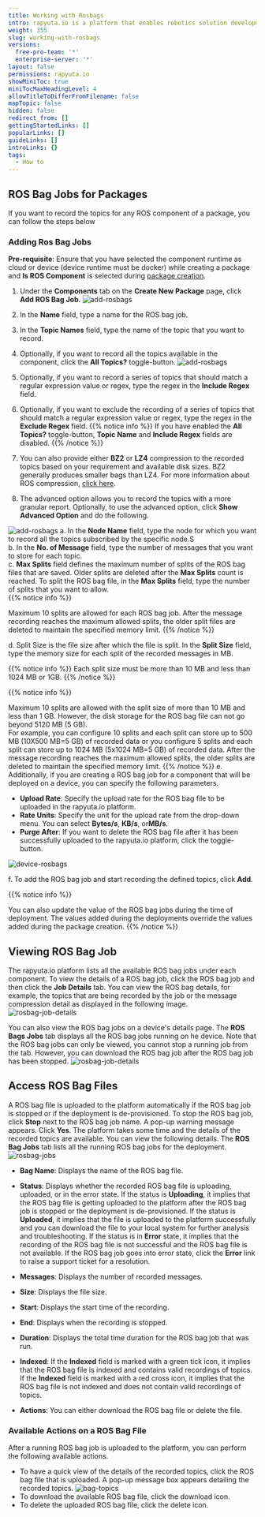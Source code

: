 ```yaml
---
title: Working with Rosbags
intro: rapyuta.io is a platform that enables robotics solution development by providing the necessary software infrastructure and facilitating the interaction between multiple stakeholders who contribute to the solution development.
weight: 355
slug: working-with-rosbags
versions:
  free-pro-team: '*'
  enterprise-server: '*'
layout: false
permissions: rapyuta.io
showMiniToc: true
miniTocMaxHeadingLevel: 4
allowTitleToDifferFromFilename: false
mapTopic: false
hidden: false
redirect_from: []
gettingStartedLinks: []
popularLinks: []
guideLinks: []
introLinks: {}
tags:
  - How to
---
```

## ROS Bag Jobs for Packages
If you want to record the topics for any ROS component of a package, you can follow the steps below


### Adding Ros Bag Jobs

**Pre-requisite**: Ensure that you have selected the component runtime as cloud or device (device runtime must be docker) while creating a package and **Is ROS Component** is selected during [package creation](/3_how-tos/33_software-development/333_create-packages/).

1. Under the **Components** tab on the **Create New Package** page, click **Add ROS Bag Job**.
![add-rosbags](/images/dev-guide/rosbag-jobs/add-rosbag.png?classes=border,shadow&width=20pc)
2. In the **Name** field, type a name for the ROS bag job.
3. In the **Topic Names** field, type the name of the topic that you want to record.
4. Optionally, if you want to record all the topics available in the component, click the **All Topics?** toggle-button.
![add-rosbags](/images/dev-guide/rosbag-jobs/rosbag-config.png?classes=border,shadow&width=35pc)
5. Optionally, if you want to record a series of topics that should match a regular expression value or regex, type the regex in the **Include Regex** field. 
6. Optionally, if you want to exclude the recording of a series of topics that should match a regular expression value or regex, type the regex in the **Exclude Regex** field. 
{{% notice info %}}
If you have enabled the **All Topics?** toggle-button, **Topic Name** and  **Include Regex** fields are disabled.
{{% /notice %}}
7. You can also provide either **BZ2** or **LZ4** compression to the recorded topics based on your requirement and available disk sizes.
BZ2 generally produces smaller bags than LZ4. For more information about ROS compression, [click here](http://wiki.ros.org/rosbag/command-line#compress). 

8. The advanced option allows you to record the topics with a more granular report. Optionally, to use the advanced option, click **Show Advanced Option** and do the following.</br>

![add-rosbags](/images/dev-guide/rosbag-jobs/advanced-rosbagjob.png?classes=border,shadow&width=55pc)
      a. In the **Node Name** field, type the node for which you want to record all the topics subscribed by the specific node.S</br>
      b. In the **No. of Message** field, type the number of messages that you want to store for each topic.</br>
      c. **Max Splits** field defines the maximum number of splits of the ROS bag files that are saved. Older splits are deleted after the **Max Splits** count is reached. To split the ROS bag file, in the **Max Splits** field, type the number of splits that you want to allow. </br>
{{% notice info %}}

Maximum 10 splits are allowed for each ROS bag job. After the message recording reaches the maximum allowed splits, the older split files are deleted to maintain the specified memory limit. 
{{% /notice %}}

  d. Split Size is the file size after which the file is split. In the **Split Size** field, type the memory size for each split of the recorded messages in MB.</br>

{{% notice info %}}
Each split size must be more than 10 MB and less than 1024 MB or 1GB. 
{{% /notice %}}

{{% notice info %}}

Maximum 10 splits are allowed with the split size of more than 10 MB and less than 1 GB. However, the disk storage for the ROS bag file can not go beyond 5120 MB (5 GB).</br>
For example, you can configure 10 splits and each split can store up to 500 MB (10X500 MB=5 GB)  of recorded data or you configure 5 splits and each split can store up to 1024 MB (5x1024 MB=5 GB)  of recorded data. After the message recording reaches the maximum allowed splits, the older splits are deleted to maintain the specified memory limit. 
{{% /notice %}}
    e. Additionally, if you are creating a ROS bag job for a component that will be deployed on a device, you can specify the following parameters.
    <ul>
    <li>**Upload Rate**: Specify the upload rate for the ROS bag file to be uploaded in the rapyuta.io platform. </li>
    <li>**Rate Units**: Specify the unit for the upload rate from the drop-down menu. You can select **Bytes/s**, **KB/s**, or**MB/s**.  </li>
    <li>**Purge After**: If you want to delete the ROS bag file after it has been successfully uploaded to the rapyuta.io platform, click the toggle-button.</li>
    </ul> 
![device-rosbags](/images/dev-guide/rosbag-jobs/advanced-rosbags-device.png?classes=border,shadow&width=35pc)

f. To add the ROS bag job and start recording the defined topics, click **Add**.

{{% notice info %}}

You can also update the value of the ROS bag jobs during the time of deployment. The values added during the deployments override the values added during the package creation. 
{{% /notice %}}
    
## Viewing ROS Bag Job

The rapyuta.io platform lists all the available ROS bag jobs under each component. To view the details of a ROS bag job, click the ROS bag job and then click the **Job Details** tab. You can view the ROS bag details, for example, the topics that are being recorded by the job or the message compression detail as displayed in the following image.
![rosbag-job-details](/images/dev-guide/rosbag-jobs/rosbag-job-details.png?classes=border,shadow&width=30pc)

You can also view the ROS bag jobs on a device's details page. The **ROS Bags Jobs** tab displays all the ROS bag jobs running on he device. Note that the ROS bag jobs can only be viewed, you cannot stop a running job from the tab. However, you can download the ROS bag job after the ROS bag job has been stopped.
![rosbag-job-details](/images/dev-guide/rosbag-jobs/rosbag-job-device-details.png?classes=border,shadow&width=60pc)



## Access ROS Bag Files

 A ROS bag file is uploaded to the platform automatically if the ROS bag job is stopped or if the deployment is de-provisioned. To stop the ROS bag job, click **Stop** next to the ROS bag job name. A pop-up warning message appears. Click **Yes**. The platform takes some time and the details of the recorded topics are available. You can view the following details.
The **ROS Bag Jobs** tab lists all the running ROS bag jobs for the deployment. 
![rosbag-jobs](/images/dev-guide/rosbag-jobs/rosbag-jobs.png?classes=border,shadow&width=55pc)

* **Bag Name**: Displays the name of the ROS bag file.
* **Status**: Displays whether the recorded ROS bag file is uploading, uploaded, or in the error state. If the status is **Uploading**, it implies that the ROS bag file is getting uploaded to the platform after the ROS bag job is stopped or the deployment is de-provisioned. If the status is **Uploaded**, it implies that the file is uploaded to the platform successfully and you can download the file to your local system for further analysis and troubleshooting. If the status is in **Error** state, it implies that the recording of the ROS bag file is not successful and the ROS bag file is not available. If the ROS bag job goes into error state, click the **Error** link to raise a support ticket for a resolution.

* **Messages**: Displays the number of recorded messages.
* **Size**: Displays the file size.
* **Start**: Displays the start time of the recording.
* **End**: Displays when the recording is stopped.
* **Duration**: Displays the total time duration for the ROS bag job that was run.
* **Indexed**: If the **Indexed** field is marked with a green tick icon, it implies that the ROS bag file is indexed and contains valid recordings of topics. If the **Indexed** field is marked with a red cross icon, it implies that the ROS bag file is not indexed and does not contain valid recordings of topics.
* **Actions**: You can either download the ROS bag file or delete the file.

### Available Actions on a ROS Bag File

After a running ROS bag job is uploaded to the platform, you can perform the following available actions.

* To have a quick view of the details of the recorded topics, click the ROS bag file that is uploaded. A pop-up message box appears detailing the recorded topics. 
![bag-topics](/images/dev-guide/rosbag-jobs/topic-bags.png?classes=border,shadow&width=30pc)
* To download the available ROS bag file, click the download icon.
* To delete the uploaded ROS bag file, click the delete icon.
